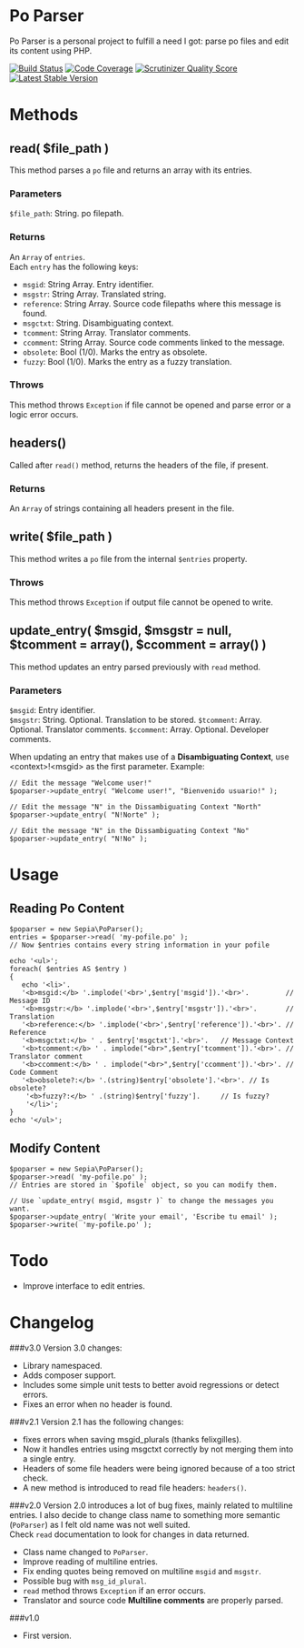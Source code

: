 Po Parser
=========

Po Parser is a personal project to fulfill a need I got: parse po files and edit its content using PHP.

[![Build Status](https://travis-ci.org/raulferras/PHP-po-parser.png?branch=master)](https://travis-ci.org/raulferras/PHP-po-parser)
[![Code Coverage](https://scrutinizer-ci.com/g/raulferras/PHP-po-parser/badges/coverage.png?s=a19ece2a8543b085ab1a5db319ded3bc4530b567)](https://scrutinizer-ci.com/g/raulferras/PHP-po-parser/)
[![Scrutinizer Quality Score](https://scrutinizer-ci.com/g/raulferras/PHP-po-parser/badges/quality-score.png?s=6aaf3c31ce15cebd1d4bed718cd41fd2d921fd31)](https://scrutinizer-ci.com/g/raulferras/PHP-po-parser/)
[![Latest Stable Version](https://poser.pugx.org/leaphly/cart-bundle/version.png)](https://packagist.org/packages/sepia/po-parser)

Methods
=======
## read( $file_path )
This method parses a `po` file and returns an array with its entries.  

### Parameters
`$file_path`: String. po filepath.

### Returns
An `Array` of `entries`.  
Each `entry` has the following keys:

- `msgid`: String Array. Entry identifier.
- `msgstr`: String Array. Translated string.
- `reference`: String Array. Source code filepaths where this message is found.
- `msgctxt`: String. Disambiguating context.
- `tcomment`: String Array. Translator comments.
- `ccomment`: String Array. Source code comments linked to the message.
- `obsolete`: Bool (1/0). Marks the entry as obsolete.
- `fuzzy`: Bool (1/0). Marks the entry as a fuzzy translation.

### Throws
This method throws `Exception` if file cannot be opened and parse error or a logic error occurs.


## headers()
Called after `read()` method, returns the headers of the file, if present.

### Returns 
An `Array` of strings containing all headers present in the file.

## write( $file_path )
This method writes a `po` file from the internal `$entries` property.  

### Throws
This method throws `Exception` if output file cannot be opened to write.


## update_entry( $msgid, $msgstr = null, $tcomment = array(), $ccomment = array() )
This method updates an entry parsed previously with `read` method.

### Parameters
`$msgid`: Entry identifier.  
`$msgstr`: String. Optional. Translation to be stored.
`$tcomment`: Array. Optional. Translator comments. 
`$ccomment`: Array. Optional. Developer comments.

When updating an entry that makes use of a **Disambiguating Context**, use &lt;context>!&lt;msgid> as the first parameter.
Example:

    // Edit the message "Welcome user!"
    $poparser->update_entry( "Welcome user!", "Bienvenido usuario!" );
    
    // Edit the message "N" in the Dissambiguating Context "North"
    $poparser->update_entry( "N!Norte" );

    // Edit the message "N" in the Dissambiguating Context "No"
    $poparser->update_entry( "N!No" );



Usage
=====
## Reading Po Content

    $poparser = new Sepia\PoParser();
    entries = $poparser->read( 'my-pofile.po' );
    // Now $entries contains every string information in your pofile
    
    echo '<ul>';
    foreach( $entries AS $entry )
    {
       echo '<li>'.
       '<b>msgid:</b> '.implode('<br>',$entry['msgid']).'<br>'.         // Message ID
       '<b>msgstr:</b> '.implode('<br>',$entry['msgstr']).'<br>'.       // Translation
       '<b>reference:</b> '.implode('<br>',$entry['reference']).'<br>'. // Reference
       '<b>msgctxt:</b> ' . $entry['msgctxt'].'<br>'.   // Message Context
       '<b>tcomment:</b> ' . implode("<br>",$entry['tcomment']).'<br>'. // Translator comment
	   '<b>ccomment:</b> ' . implode("<br>",$entry['ccomment']).'<br>'. // Code Comment
	   '<b>obsolete?:</b> '.(string)$entry['obsolete'].'<br>'. // Is obsolete?
		'<b>fuzzy?:</b> ' .(string)$entry['fuzzy'].     // Is fuzzy?
		'</li>';
	}
	echo '</ul>';
	
	
## Modify Content

    $poparser = new Sepia\PoParser();
    $poparser->read( 'my-pofile.po' );
    // Entries are stored in `$pofile` object, so you can modify them.
    
    // Use `update_entry( msgid, msgstr )` to change the messages you want.
    $poparser->update_entry( 'Write your email', 'Escribe tu email' );
    $poparser->write( 'my-pofile.po' );


Todo
====
* Improve interface to edit entries.


Changelog
=========

###v3.0
Version 3.0 changes:

* Library namespaced.
* Adds composer support.
* Includes some simple unit tests to better avoid regressions or detect errors.
* Fixes an error when no header is found.

###v2.1
Version 2.1 has the following changes:

* fixes errors when saving msgid_plurals (thanks felixgilles).
* Now it handles entries using msgctxt correctly by not merging them into a single entry.
* Headers of some file headers were being ignored because of a too strict check.
* A new method is introduced to read file headers: `headers()`.

###v2.0
Version 2.0 introduces a lot of bug fixes, mainly related to multiline entries. I also decide to change class name to something more semantic (`PoParser`) as I felt old name was not well suited.  
Check `read` documentation to look for changes in data returned.

* Class name changed to `PoParser`.
* Improve reading of multiline entries.
* Fix ending quotes being removed on multiline `msgid` and `msgstr`.
* Possible bug with `msg_id_plural`.
* `read` method throws `Exception` if an error occurs.
* Translator and source code **Multiline comments**  are properly parsed.


###v1.0
* First version.

